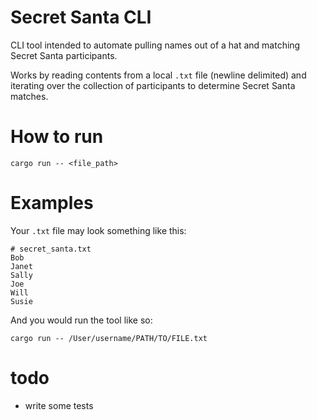 # Secret Santa CLI
CLI tool intended to automate pulling names out of a hat and matching Secret Santa participants.

Works by reading contents from a local `.txt` file (newline delimited) and iterating over the collection of participants to determine Secret Santa matches.

# How to run
```
cargo run -- <file_path>
```

# Examples

Your `.txt` file may look something like this:
```
# secret_santa.txt
Bob
Janet
Sally
Joe
Will
Susie
```
And you would run the tool like so: 
```
cargo run -- /User/username/PATH/TO/FILE.txt
```

# todo
- write some tests